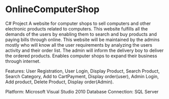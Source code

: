# OnlineComputerShop
C# Project
A website for computer shops to sell computers and other electronic products related to computers.
This website fulfills all the demands of the users by enabling them to search and buy products and paying bills through online.
This website will be maintained by the admins mostly who will know all the user requirements by analyzing the users activity and their order list.
The admin will inform the delivery boy to deliver the ordered products.
Enables computer shops to expand their business through internet.

Features:
User Registration, User Login, Display Product, Search Product, Search Category, Add to CartPayment, Display order(user), Admin Login, Add product, Delete Product, Display order(Admin).

Platform: Microsoft Visual Studio 2010
Database Connection: SQL Server 




